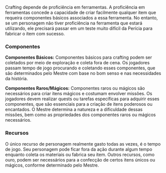 Crafting depende de proficiência em ferramentas. A proficiência em ferramentas concede a capacidade de criar facilmente qualquer item que requeira componentes básicos associados a essa ferramenta. 
No entanto, se um personagem não tiver proficiência na ferramenta que estará utilizando, ele precisará passar em um teste muito difícil da Perícia para fabricar o item com sucesso.

### Componentes
**Componentes Básicos:** Componentes básicos para crafting podem ser coletados por meio de exploração e coleta fora de cena. Os jogadores passam tempo de jogo procurando e coletando esses componentes, que são determinados pelo Mestre com base no bom senso e nas necessidades da história. 

**Componentes Raros/Mágicos:** Componentes raros ou mágicos são necessários para criar itens mágicos e costumam envolver missões. Os jogadores devem realizar quests ou tarefas específicas para adquirir esses componentes, que são essenciais para a criação de itens poderosos ou encantados. O Mestre determina a natureza e a dificuldade dessas missões, bem como as propriedades dos componentes raros ou mágicos necessários.

### Recursos
O único recurso de personagem realmente gasto todas as vezes, é o tempo de jogo. Seu personagem pode ficar fora da ação durante algum tempo enquanto coleta os materiais ou fabrica seu item. Outros recursos, como ouro, podem ser necessários para a confecção de certos itens únicos ou mágicos, conforme determinado pelo Mestre.